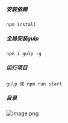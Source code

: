 # 

##### 安装依赖

```
npm install
```



##### 全局安装gulp

```
npm i gulp -g
```



##### 运行项目

```
gulp 或 npm run start
```



##### 目录

![image.png](https://upload-images.jianshu.io/upload_images/8192053-8e0c1ab259cd9626.png?imageMogr2/auto-orient/strip%7CimageView2/2/w/1240)